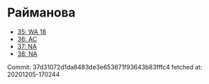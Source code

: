 # Райманова
- [35: WA 18](35.md)
- [36: AC](36.md)
- [37: NA](37.md)
- [38: NA](38.md)

Commit: 37d31072d1da8483de3e653671f93643b83fffc4
 fetched at: 20201205-170244

